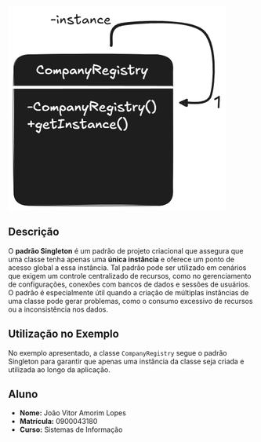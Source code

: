 ![Diagrama Singleton](\DiagramaPadraoSingleton.png)

## Descrição

O **padrão Singleton** é um padrão de projeto criacional que assegura que uma classe tenha apenas uma **única instância** e oferece um ponto de acesso global a essa instância. Tal padrão pode ser utilizado em cenários que exigem um controle centralizado de recursos, como no gerenciamento de configurações, conexões com bancos de dados e sessões de usuários. O padrão é especialmente útil quando a criação de múltiplas instâncias de uma classe pode gerar problemas, como o consumo excessivo de recursos ou a inconsistência nos dados.

## Utilização no Exemplo

No exemplo apresentado, a classe `CompanyRegistry` segue o padrão Singleton para garantir que apenas uma instância da classe seja criada e utilizada ao longo da aplicação.
## Aluno

- **Nome:** João Vitor Amorim Lopes
- **Matrícula:** 0900043180
- **Curso:** Sistemas de Informação